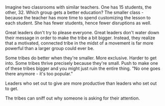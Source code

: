 
Imagine two classrooms with similar teachers. One has 15 students, the other, 32. Which group gets a better education? The smaller class - because the teacher has more time to spend customizing the lesson to each student. She has fewer students, hence fewer disruptions as well.

Great leaders don't try to please everyone.
Great leaders don't water down their message in order to make the tribe a bit bigger.
Instead, they realize that a motivated, connected tribe in the midst of a movement is far more powerful than a larger group could ever be.

Some tribes do better when they're smaller. More exclusive. Harder to get into. Some tribes thrive precisely because they're small. Push to make one of these tribes bigger and you might just ruin the entire thing. "No one goes there anymore - it's too popular."

Leaders who set out to give are more productive than leaders who set out to get.

The tribes can sniff out why someone is asking for their attention.

